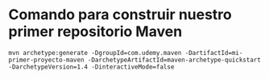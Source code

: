 # Comando para construir nuestro primer repositorio Maven

`mvn archetype:generate -DgroupId=com.udemy.maven -DartifactId=mi-primer-proyecto-maven -DarchetypeArtifactId=maven-archetype-quickstart -DarchetypeVersion=1.4 -DinteractiveMode=false`